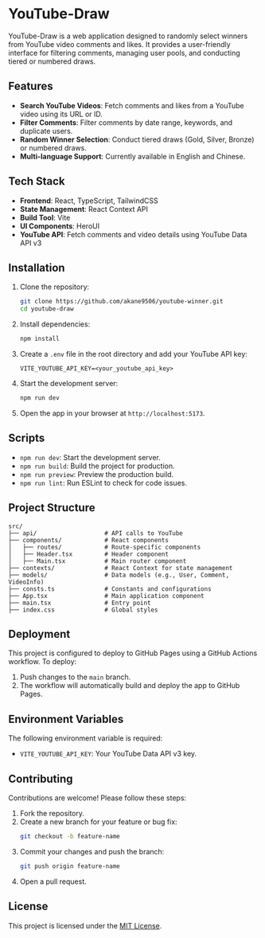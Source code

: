 # YouTube-Draw

YouTube-Draw is a web application designed to randomly select winners from YouTube video comments and likes. It provides a user-friendly interface for filtering comments, managing user pools, and conducting tiered or numbered draws.

## Features

- **Search YouTube Videos**: Fetch comments and likes from a YouTube video using its URL or ID.
- **Filter Comments**: Filter comments by date range, keywords, and duplicate users.
- **Random Winner Selection**: Conduct tiered draws (Gold, Silver, Bronze) or numbered draws.
- **Multi-language Support**: Currently available in English and Chinese.

## Tech Stack

- **Frontend**: React, TypeScript, TailwindCSS
- **State Management**: React Context API
- **Build Tool**: Vite
- **UI Components**: HeroUI
- **YouTube API**: Fetch comments and video details using YouTube Data API v3

## Installation

1. Clone the repository:
   ```bash
   git clone https://github.com/akane9506/youtube-winner.git
   cd youtube-draw
   ```

2. Install dependencies:
   ```bash
   npm install
   ```

3. Create a `.env` file in the root directory and add your YouTube API key:
   ```env
   VITE_YOUTUBE_API_KEY=<your_youtube_api_key>
   ```

4. Start the development server:
   ```bash
   npm run dev
   ```

5. Open the app in your browser at `http://localhost:5173`.

## Scripts

- `npm run dev`: Start the development server.
- `npm run build`: Build the project for production.
- `npm run preview`: Preview the production build.
- `npm run lint`: Run ESLint to check for code issues.

## Project Structure

```plaintext
src/
├── api/                   # API calls to YouTube
├── components/            # React components
│   ├── routes/            # Route-specific components
│   ├── Header.tsx         # Header component
│   ├── Main.tsx           # Main router component
├── contexts/              # React Context for state management
├── models/                # Data models (e.g., User, Comment, VideoInfo)
├── consts.ts              # Constants and configurations
├── App.tsx                # Main application component
├── main.tsx               # Entry point
├── index.css              # Global styles
```

## Deployment

This project is configured to deploy to GitHub Pages using a GitHub Actions workflow. To deploy:

1. Push changes to the `main` branch.
2. The workflow will automatically build and deploy the app to GitHub Pages.

## Environment Variables

The following environment variable is required:

- `VITE_YOUTUBE_API_KEY`: Your YouTube Data API v3 key.

## Contributing

Contributions are welcome! Please follow these steps:

1. Fork the repository.
2. Create a new branch for your feature or bug fix:
   ```bash
   git checkout -b feature-name
   ```
3. Commit your changes and push the branch:
   ```bash
   git push origin feature-name
   ```
4. Open a pull request.

## License

This project is licensed under the [MIT License](LICENSE).
